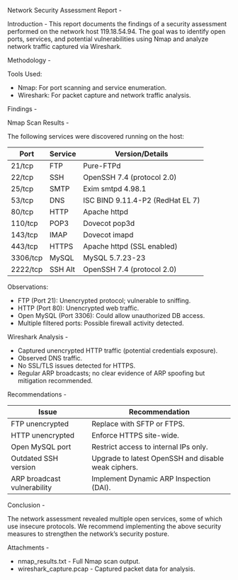 Network Security Assessment Report -

Introduction -
This report documents the findings of a security assessment performed on the network host 119.18.54.94. The goal was to identify open ports, services, and potential vulnerabilities using Nmap and analyze network traffic captured via Wireshark.

Methodology -

Tools Used:
- Nmap: For port scanning and service enumeration.
- Wireshark: For packet capture and network traffic analysis.

Findings -

Nmap Scan Results -

The following services were discovered running on the host:

| Port     | Service   | Version/Details                          |
|----------|-----------|-------------------------------------------|
| 21/tcp   | FTP       | Pure-FTPd                                |
| 22/tcp   | SSH       | OpenSSH 7.4 (protocol 2.0)               |
| 25/tcp   | SMTP      | Exim smtpd 4.98.1                        |
| 53/tcp   | DNS       | ISC BIND 9.11.4-P2 (RedHat EL 7)         |
| 80/tcp   | HTTP      | Apache httpd                             |
| 110/tcp  | POP3      | Dovecot pop3d                            |
| 143/tcp  | IMAP      | Dovecot imapd                            |
| 443/tcp  | HTTPS     | Apache httpd (SSL enabled)               |
| 3306/tcp | MySQL     | MySQL 5.7.23-23                          |
| 2222/tcp | SSH Alt   | OpenSSH 7.4 (protocol 2.0)               |

Observations:
- FTP (Port 21): Unencrypted protocol; vulnerable to sniffing.
- HTTP (Port 80): Unencrypted web traffic.
- Open MySQL (Port 3306): Could allow unauthorized DB access.
- Multiple filtered ports: Possible firewall activity detected.

Wireshark Analysis -

- Captured unencrypted HTTP traffic (potential credentials exposure).
- Observed DNS traffic.
- No SSL/TLS issues detected for HTTPS.
- Regular ARP broadcasts; no clear evidence of ARP spoofing but mitigation recommended.

Recommendations -

| Issue                        | Recommendation                                   |
|------------------------------|---------------------------------------------------|
| FTP unencrypted              | Replace with SFTP or FTPS.                       |
| HTTP unencrypted             | Enforce HTTPS site-wide.                         |
| Open MySQL port              | Restrict access to internal IPs only.            |
| Outdated SSH version         | Upgrade to latest OpenSSH and disable weak ciphers.|
| ARP broadcast vulnerability  | Implement Dynamic ARP Inspection (DAI).          |

Conclusion -

The network assessment revealed multiple open services, some of which use insecure protocols. We recommend implementing the above security measures to strengthen the network’s security posture.

Attachments -
- nmap_results.txt - Full Nmap scan output.
- wireshark_capture.pcap - Captured packet data for analysis.
